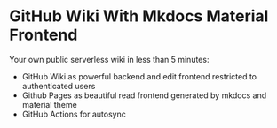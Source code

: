 # GitHub Wiki With Mkdocs Material Frontend

Your own public serverless wiki in less than 5 minutes:
- GitHub Wiki as powerful backend and edit frontend restricted to authenticated users
- Github Pages as beautiful read frontend generated by mkdocs and material theme
- GitHub Actions for autosync
